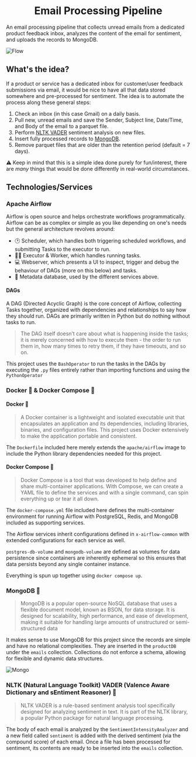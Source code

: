 <h1 align="center">
Email Processing Pipeline
</h1>

An email processing pipeline that collects unread emails from a dedicated product feedback inbox, analyzes the content of the email for sentiment, and uploads the records to MongoDB.

![Flow](https://i.imgur.com/77Y1hnc.png)

## What's the idea? 
If a product or service has a dedicated inbox for customer/user feedback submissions via email, it would be nice to have all that data stored somewhere and pre-processed for sentiment.
The idea is to automate the process along these general steps:

1. Check an inbox (in this case Gmail) on a daily basis.
2. Pull new, unread emails and save the Sender, Subject line, Date/Time, and Body of the email to a parquet file. 
3. Perform [NLTK VADER](https://www.nltk.org/_modules/nltk/sentiment/vader.html) sentiment analysis on new files.
4. Insert fully processed records to [MongoDB](https://www.mongodb.com/docs/manual/core/databases-and-collections/).
5. Remove parquet files that are older than the retention period (default = 7 days).

⚠️ Keep in mind that this is a simple idea done purely for fun/interest, there are *many* things that would be done differently in real-world circumstances.

## Technologies/Services
### Apache Airflow
Airflow is open source and helps orchestrate workflows programmatically. Airflow can be as complex or simple as you like depending on one's needs but the general architecture revolves around:
- 🕑 Scheduler, which handles both triggering scheduled workflows, and submitting Tasks to the executor to run.
- 🧑‍🏭 Executor & Worker, which handles running tasks.
- 💻 Webserver, which presents a UI to inspect, trigger and debug the behaviour of DAGs (more on this below) and tasks.
- 💾 Metadata database, used by the different services above.

#### DAGs 
A DAG (Directed Acyclic Graph) is the core concept of Airflow, collecting Tasks together, organized with dependencies and relationships to say how they should run. DAGs are primarily written in Python but do nothing without tasks to run.

> The DAG itself doesn’t care about what is happening inside the tasks; it is merely concerned with how to execute them - the order to run them in, how many times to retry them, if they have timeouts, and so on.

This project uses the `BashOperator` to run the tasks in the DAGs by executing the `.py` files entirely rather than importing functions and using the `PythonOperator`

### Docker 🐋 & Docker Compose 🐙

#### Docker 🐋
> A Docker container is a lightweight and isolated executable unit that encapsulates an application and its dependencies, including libraries, binaries, and configuration files. This project uses Docker extensively to make the application portable and consistent. 

The `Dockerfile` included here merely extends the `apache/airflow` image to include the Python library dependencies needed for this project.

#### Docker Compose 🐙
> Docker Compose is a tool that was developed to help define and share multi-container applications. With Compose, we can create a YAML file to define the services and with a single command, can spin everything up or tear it all down.

The `docker-compose.yml` file included here defines the multi-container environment for running Airflow with PostgreSQL, Redis, and MongoDB included as supporting services. 

The Airflow services inherit configurations defined in `x-airflow-common` with extended configurations for each service as well.

`postgres-db-volume` and `mongodb-volume` are defined as volumes for data persistence since containers are inherently ephemeral so this ensures that data persists beyond any single container instance.

Everything is spun up together using `docker compose up`.

### MongoDB 🥬
> MongoDB is a popular open-source NoSQL database that uses a flexible document model, known as BSON, for data storage. It is designed for scalability, high performance, and ease of development, making it suitable for handling large amounts of unstructured or semi-structured data

It makes sense to use MongoDB for this project since the records are simple and have no relational complexities. They are inserted in the `productDB` under the `emails` collection. Collections do not enforce a schema, allowing for flexible and dynamic data structures.

![Mongo](https://i.imgur.com/ih2RDY7.gif)

### NLTK (Natural Language Toolkit) VADER (Valence Aware Dictionary and sEntiment Reasoner) 🌠
> NLTK VADER is a rule-based sentiment analysis tool specifically designed for analyzing sentiment in text. It is part of the NLTK library, a popular Python package for natural language processing.

The body of each email is analyzed by the `SentimentIntensityAnalyzer` and a new field called `sentiment` is added with the derived sentiment (via the compound score) of each email. Once a file has been processed for sentiment, its contents are ready to be inserted into the `emails` collection.
